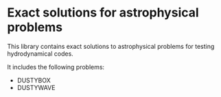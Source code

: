 Exact solutions for astrophysical problems
==========================================

This library contains exact solutions to astrophysical problems for testing hydrodynamical codes.

It includes the following problems:

* DUSTYBOX
* DUSTYWAVE
